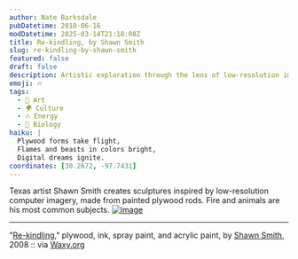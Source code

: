 ```yaml
---
author: Nate Barksdale
pubDatetime: 2010-06-16
modDatetime: 2025-03-14T21:18:08Z
title: Re-kindling, by Shawn Smith
slug: re-kindling-by-shawn-smith
featured: false
draft: false
description: Artistic exploration through the lens of low-resolution imagery is at the heart of Shawn Smith's work, as seen in his piece "Re-kindling."
emoji: 🔥
tags:
  - 🎨 Art
  - 🌍 Culture
  - 🔥 Energy
  - 🧬 Biology
haiku: |
  Plywood forms take flight,  
  Flames and beasts in colors bright,  
  Digital dreams ignite.
coordinates: [30.2672, -97.7431]
---
```


Texas artist Shawn Smith creates sculptures inspired by low-resolution computer imagery, made from painted plywood rods. Fire and animals are his most common subjects. [![image](http://culture-making.com/media/Rekindling.jpg)](http://www.shawnsmithart.com/images.htm)

---

"[Re-kindling](http://www.shawnsmithart.com/images.htm)," plywood, ink, spray paint, and acrylic paint, by [Shawn Smith](http://www.shawnsmithart.com/images.htm), 2008 :: via [Waxy.org](http://waxy.org/links/)
